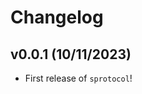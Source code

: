 # Changelog

<!--next-version-placeholder-->

## v0.0.1 (10/11/2023)

- First release of `sprotocol`!